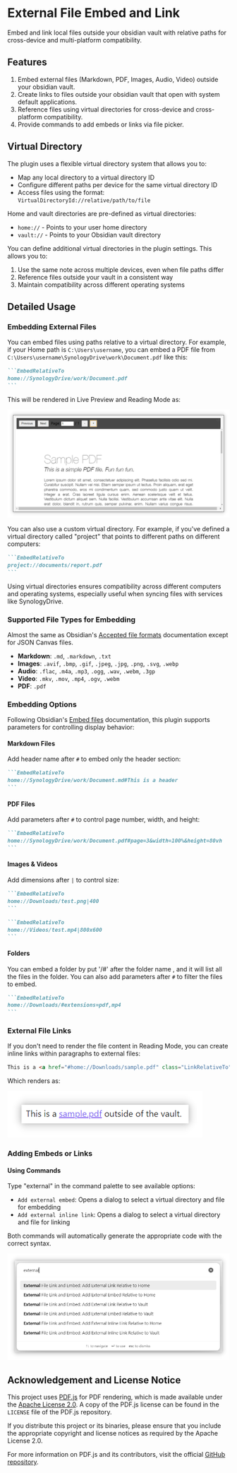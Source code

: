 # External File Embed and Link

Embed and link local files outside your obsidian vault with relative paths for cross-device and multi-platform compatibility.

## Features

1. Embed external files (Markdown, PDF, Images, Audio, Video) outside your obsidian vault.
2. Create links to files outside your obsidian vault that open with system default applications.
3. Reference files using virtual directories for cross-device and cross-platform compatibility.
4. Provide commands to add embeds or links via file picker.

## Virtual Directory

The plugin uses a flexible virtual directory system that allows you to:

- Map any local directory to a virtual directory ID
- Configure different paths per device for the same virtual directory ID
- Access files using the format: `VirtualDirectoryId://relative/path/to/file`

Home and vault directories are pre-defined as virtual directories:
- `home://` - Points to your user home directory
- `vault://` - Points to your Obsidian vault directory

You can define additional virtual directories in the plugin settings. This allows you to:

1. Use the same note across multiple devices, even when file paths differ
2. Reference files outside your vault in a consistent way
3. Maintain compatibility across different operating systems

## Detailed Usage

### Embedding External Files

You can embed files using paths relative to a virtual directory. For example, if your Home path is `C:\Users\username`, you can embed a PDF file from `C:\Users\username\SynologyDrive\work\Document.pdf` like this:

~~~markdown
```EmbedRelativeTo
home://SynologyDrive/work/Document.pdf
```
~~~

This will be rendered in Live Preview and Reading Mode as:

![PDF Example](docs/assets/pdf-example.png)

You can also use a custom virtual directory. For example, if you've defined a virtual directory called "project" that points to different paths on different computers:

~~~markdown
```EmbedRelativeTo
project://documents/report.pdf
```
~~~

Using virtual directories ensures compatibility across different computers and operating systems, especially useful when syncing files with services like SynologyDrive.

### Supported File Types for Embedding

Almost the same as Obsidian's [Accepted file formats](https://help.obsidian.md/Files+and+folders/Accepted+file+formats) documentation except for JSON Canvas files.

- **Markdown**: `.md`, `.markdown`, `.txt`
- **Images**: `.avif`, `.bmp`, `.gif`, `.jpeg`, `.jpg`, `.png`, `.svg`, `.webp`
- **Audio**: `.flac`, `.m4a`, `.mp3`, `.ogg`, `.wav`, `.webm`, `.3gp`
- **Video**: `.mkv`, `.mov`, `.mp4`, `.ogv`, `.webm`
- **PDF**: `.pdf`

### Embedding Options

Following Obsidian's [Embed files](https://help.obsidian.md/Linking+notes+and+files/Embed+files) documentation, this plugin supports parameters for controlling display behavior:

#### Markdown Files

Add header name after `#` to embed only the header section:

~~~markdown
```EmbedRelativeTo
home://SynologyDrive/work/Document.md#This is a header
```
~~~

#### PDF Files
Add parameters after `#` to control page number, width, and height:

~~~markdown
```EmbedRelativeTo
home://SynologyDrive/work/Document.pdf#page=3&width=100%&height=80vh
```
~~~

#### Images & Videos
Add dimensions after `|` to control size:

~~~markdown
```EmbedRelativeTo
home://Downloads/test.png|400
```
~~~

~~~markdown
```EmbedRelativeTo
home://Videos/test.mp4|800x600
```
~~~

#### Folders

You can embed a folder by put  '/#' after the folder name , and it will list all the files in the folder.
You can also add parameters after `#` to filter the files to embed.

~~~markdown
```EmbedRelativeTo
home://Downloads/#extensions=pdf,mp4
```
~~~

### External File Links

If you don't need to render the file content in Reading Mode, you can create inline links within paragraphs to external files:

~~~markdown
This is a <a href="#home://Downloads/sample.pdf" class="LinkRelativeTo">sample.pdf</a> outside of the vault.
~~~

Which renders as:

![Inline Link Example](docs/assets/inline-link-example.png)

### Adding Embeds or Links

#### Using Commands
Type "external" in the command palette to see available options:

- `Add external embed`: Opens a dialog to select a virtual directory and file for embedding
- `Add external inline link`: Opens a dialog to select a virtual directory and file for linking

Both commands will automatically generate the appropriate code with the correct syntax.

![commands](docs/assets/commands.png)

## Acknowledgement and License Notice

This project uses [PDF.js](https://github.com/mozilla/pdf.js) for PDF rendering, which is made available under the [Apache License 2.0](https://www.apache.org/licenses/LICENSE-2.0). A copy of the PDF.js license can be found in the `LICENSE` file of the PDF.js repository. 

If you distribute this project or its binaries, please ensure that you include the appropriate copyright and license notices as required by the Apache License 2.0. 

For more information on PDF.js and its contributors, visit the official [GitHub repository](https://github.com/mozilla/pdf.js).
